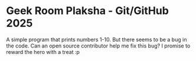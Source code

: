 # Geek Room Plaksha - Git/GitHub 2025

A simple program that prints numbers 1-10. But there seems to be a bug in the code. Can an open source contributor help me fix this bug? I promise to reward the hero with a treat :p
